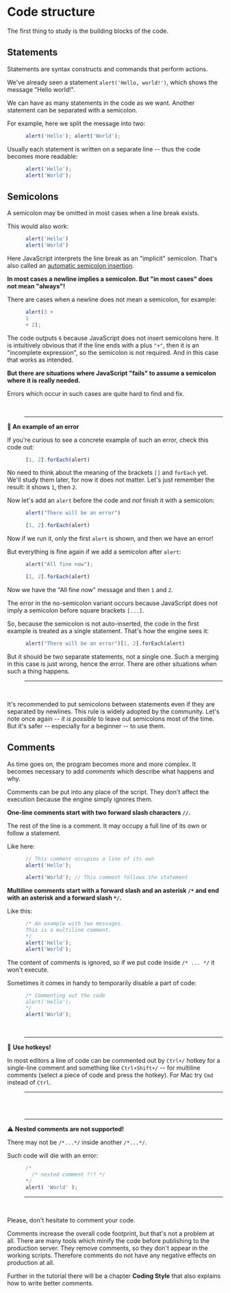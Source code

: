 # Code structure

The first thing to study is the building blocks of the code.

## Statements

Statements are syntax constructs and commands that perform actions.

We've already seen a statement `alert('Hello, world!')`, which shows the message "Hello world!".

We can have as many statements in the code as we want. Another statement can be separated with a semicolon.

For example, here we split the message into two:

```js
      alert('Hello'); alert('World');
```

Usually each statement is written on a separate line -- thus the code becomes more readable:

```js
      alert('Hello');
      alert('World');
```

## Semicolons

A semicolon may be omitted in most cases when a line break exists.

This would also work:

```js
      alert('Hello')
      alert('World')
```

Here JavaScript interprets the line break as an "implicit" semicolon. That's also called an [automatic semicolon insertion](https://tc39.github.io/ecma262/#sec-automatic-semicolon-insertion).

**In most cases a newline implies a semicolon. But "in most cases" does not mean "always"!**

There are cases when a newline does not mean a semicolon, for example:

```js
      alert(3 +
      1
      + 2);
```

The code outputs `6` because JavaScript does not insert semicolons here. It is intuitively obvious that if the line ends with a plus `"+"`, then it is an "incomplete expression", so the semicolon is not required. And in this case that works as intended.

**But there are situations where JavaScript "fails" to assume a semicolon where it is really needed.**

Errors which occur in such cases are quite hard to find and fix.

<br/>

> ---

**🎐 An example of an error**

If you're curious to see a concrete example of such an error, check this code out:

```js
      [1, 2].forEach(alert)
```

No need to think about the meaning of the brackets `[]` and `forEach` yet. We'll study them later, for now it does not matter. Let's just remember the result: it shows `1`, then `2`.

Now let's add an `alert` before the code and *not* finish it with a semicolon:

```js
      alert("There will be an error")

      [1, 2].forEach(alert)
```

Now if we run it, only the first `alert` is shown, and then we have an error!

But everything is fine again if we add a semicolon after `alert`:

```js
      alert("All fine now");

      [1, 2].forEach(alert)  
```

Now we have the "All fine now" message and then `1` and `2`.

The error in the no-semicolon variant occurs because JavaScript does not imply a semicolon before square brackets `[...]`.

So, because the semicolon is not auto-inserted, the code in the first example is treated as a single statement. That's how the engine sees it:

```js
      alert("There will be an error")[1, 2].forEach(alert)
```

But it should be two separate statements, not a single one. Such a merging in this case is just wrong, hence the error. There are other situations when such a thing happens.

> ---

<br/>

It's recommended to put semicolons between statements even if they are separated by newlines. This rule is widely adopted by the community. Let's note once again -- *it is possible* to leave out semicolons most of the time. But it's safer -- especially for a beginner -- to use them.

## Comments

As time goes on, the program becomes more and more complex. It becomes necessary to add *comments* which describe what happens and why.

Comments can be put into any place of the script. They don't affect the execution because the engine simply ignores them.

**One-line comments start with two forward slash characters `//`.**

The rest of the line is a comment. It may occupy a full line of its own or follow a statement.

Like here:

```js
      // This comment occupies a line of its own
      alert('Hello');

      alert('World'); // This comment follows the statement
```

**Multiline comments start with a forward slash and an asterisk `/*` and end with an asterisk and a forward slash `*/`.**

Like this:

```js
      /* An example with two messages.
      This is a multiline comment.
      */
      alert('Hello');
      alert('World');
```

The content of comments is ignored, so if we put code inside `/* ... */` it won't execute.

Sometimes it comes in handy to temporarily disable a part of code:

```js
      /* Commenting out the code
      alert('Hello');
      */
      alert('World');
```

<br/>

> ---

🎐 **Use hotkeys!**

In most editors a line of code can be commented out by `Ctrl+/` hotkey for a single-line comment and something like `Ctrl+Shift+/` -- for multiline comments (select a piece of code and press the hotkey). For Mac try `Cmd` instead of `Ctrl`.

> ---

<br>
<br>

> ---

⚠️ **Nested comments are not supported!**

There may not be `/*...*/` inside another `/*...*/`.

Such code will die with an error:

```js
      /*
        /* nested comment ?!? */
      */
      alert( 'World' );
```

> ---

<br>

Please, don't hesitate to comment your code.

Comments increase the overall code footprint, but that's not a problem at all. There are many tools which minify the code before publishing to the production server. They remove comments, so they don't appear in the working scripts. Therefore comments do not have any negative effects on production at all.

Further in the tutorial there will be a chapter **Coding Style** that also explains how to write better comments.
